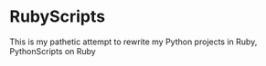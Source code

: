# RubyScripts
This is my pathetic attempt to rewrite my Python projects in Ruby,
PythonScripts on Ruby
